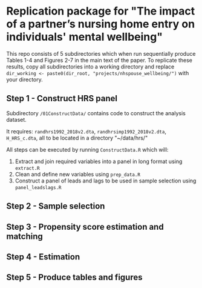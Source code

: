 # Replication package for "The impact of a partner’s nursing home entry on individuals' mental wellbeing"

This repo consists of 5 subdirectories which when run sequentially produce Tables 1-4 and Figures 2-7 in the main text of the paper.
To replicate these results, copy all subdirectories into a working directory and replace `dir_working <- paste0(dir_root, "projects/nhspouse_wellbeing/")` with your directory.

## Step 1 - Construct HRS panel
Subdirectory `/01ConstructData/` contains code to construct the analysis dataset. 

It requires: `randhrs1992_2018v2.dta`, `randhrsimp1992_2018v2.dta`, `H_HRS_c.dta`, all to be located in a directory "~/data/hrs/"

All steps can be executed by running `ConstructData.R` which will:
1. Extract and join required variables into a panel in long format using `extract.R`
2. Clean and define new variables using `prep_data.R`
3. Construct a panel of leads and lags to be used in sample selection using `panel_leadslags.R`

## Step 2 - Sample selection

## Step 3 - Propensity score estimation and matching

## Step 4 - Estimation

## Step 5 - Produce tables and figures
